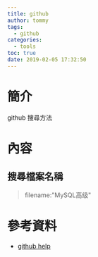 ```yaml
---
title: github
author: tommy
tags:
  - github
categories:
  - tools
toc: true
date: 2019-02-05 17:32:50
---
```


# 簡介

github 搜尋方法

<!--more-->
# 內容

## 搜尋檔案名稱
> filename:"MySQL高级"

# 參考資料
- [github help](https://help.github.com/categories/searching-for-information-on-github/)

